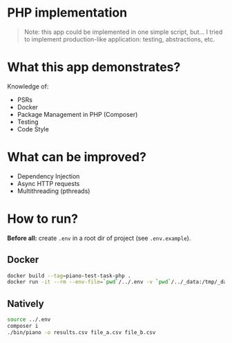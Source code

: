 # PHP implementation

> Note: this app could be implemented in one simple script, but... I tried to implement production-like application: testing, abstractions, etc.

# What this app demonstrates?

Knowledge of:
* PSRs
* Docker
* Package Management in PHP (Composer)
* Testing
* Code Style

# What can be improved?

* Dependency Injection
* Async HTTP requests
* Multithreading (pthreads)

# How to run?

**Before all:** create `.env` in a root dir of project (see `.env.example`).

## Docker

```bash
docker build --tag=piano-test-task-php .
docker run -it --rm --env-file=`pwd`/../.env -v `pwd`/../_data:/tmp/_data piano-test-task-php ./bin/piano /tmp/_data/file_a.csv /tmp/_data/file_b.csv > results.csv
```

## Natively

```bash
source ../.env
composer i
./bin/piano -o results.csv file_a.csv file_b.csv
```
